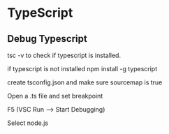 # TypeScript 

## Debug Typescript

tsc -v to check if typescript is installed.

if typescript is not installed
npm install -g typescript

create tsconfig.json and make sure sourcemap is true

Open a .ts file and set breakpoint

F5 (VSC Run --> Start Debugging)

Select node.js
